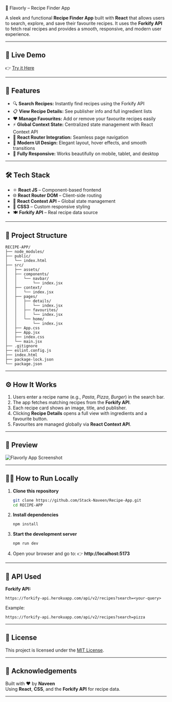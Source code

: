  🍴 Flavorly – Recipe Finder App

A sleek and functional **Recipe Finder App** built with **React** that allows users to search, explore, and save their favourite recipes. It uses the **Forkify API** to fetch real recipes and provides a smooth, responsive, and modern user experience.

---

## 🚀 Live Demo

👉 [Try it Here](https://flavorly.netlify.app/)

---

## 🧩 Features

- 🔍 **Search Recipes:** Instantly find recipes using the Forkify API  
- 📋 **View Recipe Details:** See publisher info and full ingredient lists  
- ❤️ **Manage Favourites:** Add or remove your favourite recipes easily  
- ⚡ **Global Context State:** Centralized state management with React Context API  
- 🧭 **React Router Integration:** Seamless page navigation  
- 🎨 **Modern UI Design:** Elegant layout, hover effects, and smooth transitions  
- 📱 **Fully Responsive:** Works beautifully on mobile, tablet, and desktop  

---

## 🛠️ Tech Stack

- ⚛️ **React JS** – Component-based frontend  
- 🌐 **React Router DOM** – Client-side routing  
- 🧠 **React Context API** – Global state management  
- 💅 **CSS3** – Custom responsive styling  
- 🍽️ **Forkify API** – Real recipe data source  

---

## 📁 Project Structure

```
RECIPE-APP/
├── node_modules/
├── public/
│   └── index.html
├── src/
│   ├── assets/
│   ├── components/
│   │   └── navbar/
│   │       └── index.jsx
│   ├── context/
│   │   └── index.jsx
│   ├── pages/
│   │   ├── details/
│   │   │   └── index.jsx
│   │   ├── favourites/
│   │   │   └── index.jsx
│   │   └── home/
│   │       └── index.jsx
│   ├── App.css
│   ├── App.jsx
│   ├── index.css
│   └── main.jsx
├── .gitignore
├── eslint.config.js
├── index.html
├── package-lock.json
└── package.json
```

---

## ⚙️ How It Works

1. Users enter a recipe name (e.g., *Pasta*, *Pizza*, *Burger*) in the search bar.  
2. The app fetches matching recipes from the **Forkify API**.  
3. Each recipe card shows an image, title, and publisher.  
4. Clicking **Recipe Details** opens a full view with ingredients and a favourite button.  
5. Favourites are managed globally via **React Context API**.  

---

## 📸 Preview

![Flavorly App Screenshot](https://github.com/user-attachments/assets/cac055ce-129d-4d85-b651-55d604d62672)


---

## 🧑‍💻 How to Run Locally

1. **Clone this repository**
   ```bash
   git clone https://github.com/Stack-Naveen/Recipe-App.git
   cd RECIPE-APP
   ```

2. **Install dependencies**
   ```bash
   npm install
   ```

3. **Start the development server**
   ```bash
   npm run dev
   ```

4. Open your browser and go to:
   👉 **http://localhost:5173**

---

## 🔗 API Used

**Forkify API:**  
```
https://forkify-api.herokuapp.com/api/v2/recipes?search=<your-query>
```

Example:  
```
https://forkify-api.herokuapp.com/api/v2/recipes?search=pizza
```

---

## 📜 License

This project is licensed under the [MIT License](LICENSE).

---

## 🙌 Acknowledgements

Built with ❤️ by **Naveen**  
Using **React**, **CSS**, and the **Forkify API** for recipe data.

---
